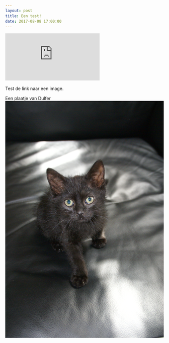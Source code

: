 ```yaml
---
layout: post
title: Een test!
date: 2017-08-08 17:00:00
---
```


![Mickey](https://forum.nl.forgeofempires.com/index.php?attachments/glitter_krabbel_plaatje_003-gif.881/)

Test de link naar een image.

Een plaatje van Dulfer 
![Dulfer](/images/dulfer.jpg)

